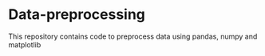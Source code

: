 # Data-preprocessing
This repository contains code to preprocess data using pandas, numpy and matplotlib
